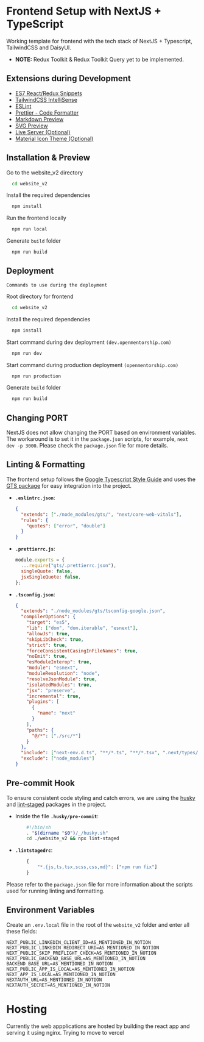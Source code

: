 # Frontend Setup with NextJS + TypeScript

Working template for frontend with the tech stack of NextJS + Typescript, TailwindCSS and DaisyUI.

- **NOTE:** Redux Toolkit & Redux Toolkit Query yet to be implemented.

## Extensions during Development

- [ES7 React/Redux Snippets](https://marketplace.visualstudio.com/items?itemName=dsznajder.es7-react-js-snippets)
- [TailwindCSS IntelliSense](https://marketplace.visualstudio.com/items?itemName=bradlc.vscode-tailwindcss)
- [ESLint](https://marketplace.visualstudio.com/items?itemName=dbaeumer.vscode-eslint)
- [Prettier - Code Formatter](https://marketplace.visualstudio.com/items?itemName=esbenp.prettier-vscode)
- [Markdown Preview](https://marketplace.visualstudio.com/items?itemName=shd101wyy.markdown-preview-enhanced)
- [SVG Preview](https://marketplace.visualstudio.com/items?itemName=SimonSiefke.svg-preview)
- [Live Server (Optional)](https://marketplace.visualstudio.com/items?itemName=ritwickdey.LiveServer)
- [Material Icon Theme (Optional)](https://marketplace.visualstudio.com/items?itemName=PKief.material-icon-theme)

## Installation & Preview

Go to the website_v2 directory

```bash
  cd website_v2
```

Install the required dependencies

```bash
  npm install
```

Run the frontend locally

```bash
  npm run local
```

Generate `build` folder

```bash
  npm run build
```

## Deployment

`Commands to use during the deployment`

Root directory for frontend

```bash
  cd website_v2
```

Install the required dependencies

```bash
  npm install
```

Start command during dev deployment `(dev.openmentorship.com)`

```bash
  npm run dev
```

Start command during production deployment `(openmentorship.com)`

```bash
  npm run production
```

Generate `build` folder

```bash
  npm run build
```

## Changing PORT

NextJS does not allow changing the PORT based on environment variables. The workaround is to set it in the `package.json` scripts, for example, `next dev -p 3000`. Please check the `package.json` file for more details.

## Linting & Formatting

The frontend setup follows the [Google Typescript Style Guide](https://google.github.io/styleguide/tsguide.html) and uses the [GTS package](https://github.com/google/gts) for easy integration into the project.

- **`.eslintrc.json`**:

  ```json
  {
    "extends": ["./node_modules/gts/", "next/core-web-vitals"],
    "rules": {
      "quotes": ["error", "double"]
    }
  }
  ```

- **`.prettierrc.js`**:

  ```javascript
  module.exports = {
    ...require("gts/.prettierrc.json"),
    singleQuote: false,
    jsxSingleQuote: false,
  };
  ```

- **`.tsconfig.json`**:

  ```json
  {
    "extends": "./node_modules/gts/tsconfig-google.json",
    "compilerOptions": {
      "target": "es5",
      "lib": ["dom", "dom.iterable", "esnext"],
      "allowJs": true,
      "skipLibCheck": true,
      "strict": true,
      "forceConsistentCasingInFileNames": true,
      "noEmit": true,
      "esModuleInterop": true,
      "module": "esnext",
      "moduleResolution": "node",
      "resolveJsonModule": true,
      "isolatedModules": true,
      "jsx": "preserve",
      "incremental": true,
      "plugins": [
        {
          "name": "next"
        }
      ],
      "paths": {
        "@/*": ["./src/*"]
      }
    },
    "include": ["next-env.d.ts", "**/*.ts", "**/*.tsx", ".next/types/**/*.ts"],
    "exclude": ["node_modules"]
  }
  ```

## Pre-commit Hook

To ensure consistent code styling and catch errors, we are using the [husky](https://github.com/typicode/husky) and [lint-staged](https://github.com/okonet/lint-staged) packages in the project.

- Inside the file **`.husky/pre-commit`**:

  ```bash
      #!/bin/sh
      . "$(dirname "$0")/_/husky.sh"
      cd ./website_v2 && npx lint-staged
  ```

- **`.lintstagedrc`**:

  ```javascript
      {
          "*.{js,ts,tsx,scss,css,md}": ["npm run fix"]
      }
  ```

Please refer to the `package.json` file for more information about the scripts used for running linting and formatting.

## Environment Variables

Create an `.env.local` file in the root of the `website_v2` folder and enter all these fields:

```env
NEXT_PUBLIC_LINKEDIN_CLIENT_ID=AS_MENTIONED_IN_NOTION
NEXT_PUBLIC_LINKEDIN_REDIRECT_URI=AS_MENTIONED_IN_NOTION
NEXT_PUBLIC_SKIP_PREFLIGHT_CHECK=AS_MENTIONED_IN_NOTION
NEXT_PUBLIC_BACKEND_BASE_URL=AS_MENTIONED_IN_NOTION
BACKEND_BASE_URL=AS_MENTIONED_IN_NOTION
NEXT_PUBLIC_APP_IS_LOCAL=AS_MENTIONED_IN_NOTION
NEXT_APP_IS_LOCAL=AS_MENTIONED_IN_NOTION
NEXTAUTH_URL=AS_MENTIONED_IN_NOTION
NEXTAUTH_SECRET=AS_MENTIONED_IN_NOTION
```

# Hosting

Currently the web appplications are hosted by building the react app and serving it using nginx. Trying to move to vercel

